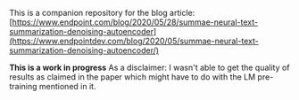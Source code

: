 This is a companion repository for the blog article: [https://www.endpoint.com/blog/2020/05/28/summae-neural-text-summarization-denoising-autoencoder](https://www.endpointdev.com/blog/2020/05/summae-neural-text-summarization-denoising-autoencoder/)

**This is a work in progress** As a disclaimer: I wasn't able to get the quality of results as claimed in the paper which might have to do with the LM pre-training mentioned in it.
